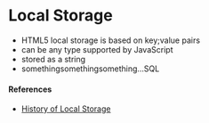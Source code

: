 # Local Storage

- HTML5 local storage is based on key;value pairs
- can be any type supported by JavaScript
- stored as a string
- somethingsomethingsomething...SQL

#### References

- [History of Local Storage](http://diveinto.html5doctor.com/storage.html)